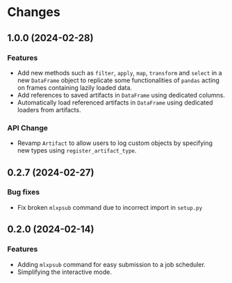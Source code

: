 # Changes

## 1.0.0 (2024-02-28)

### Features

- Add new methods such as `filter`, `apply`, `map`, `transform` and `select` in a new `DataFrame` object to replicate some functionalities of `pandas` acting on frames containing lazily loaded data.
- Add references to saved artifacts in `DataFrame` using dedicated columns.
- Automatically load referenced artifacts in `DataFrame` using dedicated loaders from artifacts.

### API Change

- Revamp `Artifact` to allow users to log custom objects by specifying new types using `register_artifact_type`.


## 0.2.7 (2024-02-27)

### Bug fixes

- Fix broken `mlxpsub` command due to incorrect import in `setup.py`

## 0.2.0 (2024-02-14)

### Features

- Adding `mlxpsub` command for easy submission to a job scheduler.
- Simplifying the interactive mode. 

